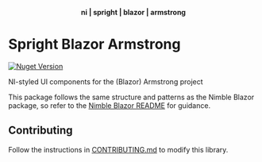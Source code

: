 <div align="center">
    <p><b>ni | spright | blazor | armstrong</b></p>
</div>

# Spright Blazor Armstrong

[![Nuget Version](https://img.shields.io/nuget/v/SprightBlazorArmstrong.svg)](https://www.nuget.org/packages/SprightBlazorArmstrong)

NI-styled UI components for the (Blazor) Armstrong project

This package follows the same structure and patterns as the Nimble Blazor package, so refer to the [Nimble Blazor README](https://github.com/ni/nimble/blob/main/packages/nimble-blazor/README.md) for guidance.

## Contributing

Follow the instructions in [CONTRIBUTING.md](CONTRIBUTING.md) to modify this library.
